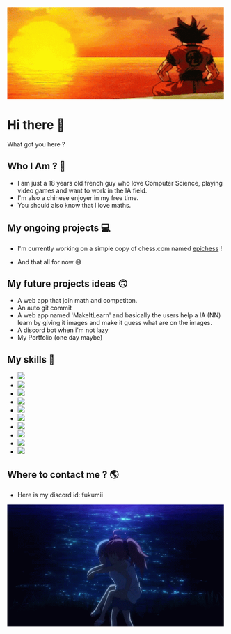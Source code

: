 

<img src="FukuInTheCode-banner-github.gif">

# Hi there 👋

  What got you here ?

## Who I Am ? 🤔
  - I am just a 18 years old french guy who love Computer Science, playing video games and want to work in the IA field. 
  - I'm also a chinese enjoyer in my free time.
  - You should also know that I love maths. 

## My ongoing projects 💻
  - I'm currently working on a simple copy of chess.com named [epichess](https://github.com/FukuInTheCode/epichess) !

  - And that all for now 😅

## My future projects ideas 🙃
  - A web app that join math and competiton.
  - An auto git commit
  - A web app named 'MakeItLearn' and basically the users help a IA (NN) learn by giving it images and make it guess what are on the images.
  - A discord bot when i'm not lazy
  - My Portfolio (one day maybe)

## My skills 📘
  -  <img src="https://img.shields.io/badge/Python-3776AB?style=for-the-badge&logo=python&logoColor=white" />
  -  <img src="https://img.shields.io/badge/HTML5-E34F26?style=for-the-badge&logo=html5&logoColor=white" />
  -  <img src="https://img.shields.io/badge/CSS3-1572B6?style=for-the-badge&logo=css3&logoColor=white" />
  -  <img src="https://img.shields.io/badge/JavaScript-323330?style=for-the-badge&logo=javascript&logoColor=F7DF1E" />
  -  <img src="https://img.shields.io/badge/C-00599C?style=for-the-badge&logo=c&logoColor=white" />
  -  <img src="https://img.shields.io/badge/Node.js-339933?style=for-the-badge&logo=nodedotjs&logoColor=white" />
  -  <img src="https://img.shields.io/badge/Vue.js-35495E?style=for-the-badge&logo=vuedotjs&logoColor=4FC08D" />
  -  <img src="https://img.shields.io/badge/Visual_Studio_Code-0078D4?style=for-the-badge&logo=visual%20studio%20code&logoColor=white" />
  -  <img src="https://img.shields.io/badge/sublime_text-%23575757.svg?&style=for-the-badge&logo=sublime-text&logoColor=important" />
  -  <img src="https://img.shields.io/badge/MySQL-00000F?style=for-the-badge&logo=mysql&logoColor=white" />



## Where to contact me ? 🌎
  - Here is my discord id: fukumii


<img src="FukuInTheCode-banner-github-end.gif">
